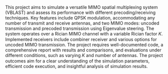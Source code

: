 This project aims to simulate a versatile MIMO spatial multiplexing system (VBLAST) and assess its performance with different precoding/receiving techniques. Key features include QPSK modulation, accommodating any number of transmit and receive antennas, and two MIMO modes: uncoded transmission and precoded transmission using Eigenvalue steering. The system operates over a Rician MIMO channel with a variable Rician factor 𝐾. Implemented receivers include combiner receiver and various options for uncoded MIMO transmission. The project requires well-documented code, a comprehensive report with results and comparisons, and evaluations under different conditions, such as varying 𝐾 and number of antennas. The project outcomes aim for a clear understanding of the simulation parameters, efficient code execution, and insightful analysis of simulation results.
